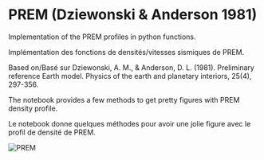 # PREM (Dziewonski & Anderson 1981)
 
Implementation of the PREM profiles in python functions.

Implémentation des fonctions de densités/vitesses sismiques de PREM. 

Based on/Basé sur Dziewonski, A. M., & Anderson, D. L. (1981). Preliminary reference Earth model. Physics of the earth and planetary interiors, 25(4), 297-356.


The notebook provides a few methods to get pretty figures with PREM density profile. 

Le notebook donne quelques méthodes pour avoir une jolie figure avec le profil de densité de PREM. 

![PREM](PREM_circle_en.png "PREM profile")
